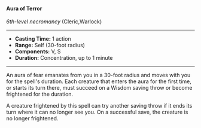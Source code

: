 #### Aura of Terror
*6th-level necromancy* (Cleric,Warlock)
___
- **Casting Time:** 1 action
- **Range:** Self (30-foot radius)
- **Components:** V, S
- **Duration:** Concentration, up to 1 minute
---
An aura of fear emanates from you in a 30-foot radius and moves with you for the spell's duration. Each creature that enters the aura for the first time, or starts its turn there, must succeed on a Wisdom saving throw or become frightened for the duration.

A creature frightened by this spell can try another saving throw if it ends its turn where it can no longer see you. On a successful save, the creature is no longer frightened.
